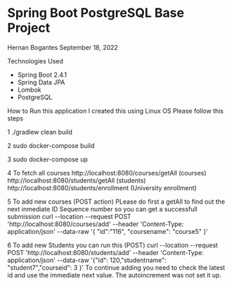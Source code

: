 # Spring Boot PostgreSQL Base Project

Hernan Bogantes 
September 18, 2022

Technologies Used
- Spring Boot 2.4.1
- Spring Data JPA
- Lombok
- PostgreSQL

How to Run this application
I created this using Linux OS
Please follow this steps 

1
./gradlew clean build

2
sudo docker-compose build

3
sudo docker-compose up

4
To fetch all courses
http://localhost:8080/courses/getAll (courses)
http://localhost:8080/students/getAll (students)
http://localhost:8080/students/enrollment (University enrollment)

5
To  add new courses (POST action)
PLease do first a getAll to find out the next inmediate ID Sequence number so you can get a successfull submission
curl --location --request POST 'http://localhost:8080/courses/add' --header 'Content-Type: application/json' --data-raw '{ "id":"116", "coursename": "course5" }'

6
To add new Students you can run this (POST)
curl --location --request POST 'http://localhost:8080/students/add' --header 'Content-Type: application/json' --data-raw '{"id": 120,"studentname": "student7","courseid": 3 }'
To continue adding you need to check the latest id and use the immediate next value. The autoincrement was not set it up.



